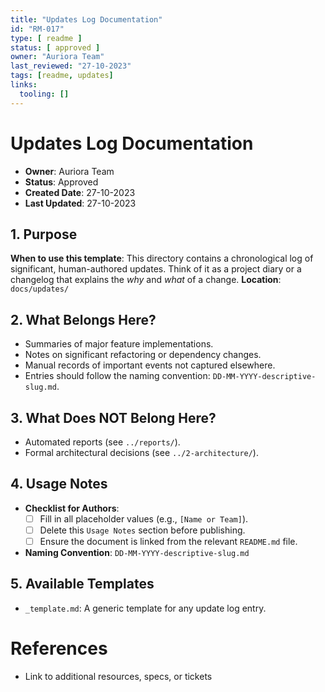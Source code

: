 ```yaml
---
title: "Updates Log Documentation"
id: "RM-017"
type: [ readme ]
status: [ approved ]
owner: "Auriora Team"
last_reviewed: "27-10-2023"
tags: [readme, updates]
links:
  tooling: []
---
```


# Updates Log Documentation

- **Owner**: Auriora Team
- **Status**: Approved
- **Created Date**: 27-10-2023
- **Last Updated**: 27-10-2023

## 1. Purpose

**When to use this template**: This directory contains a chronological log of significant, human-authored updates. Think of it as a project diary or a changelog
that explains the *why* and *what* of a change.
**Location**: `docs/updates/`

## 2. What Belongs Here?

- Summaries of major feature implementations.
- Notes on significant refactoring or dependency changes.
- Manual records of important events not captured elsewhere.
- Entries should follow the naming convention: `DD-MM-YYYY-descriptive-slug.md`.

## 3. What Does NOT Belong Here?

- Automated reports (see `../reports/`).
- Formal architectural decisions (see `../2-architecture/`).

## 4. Usage Notes

- **Checklist for Authors**:
    - [ ] Fill in all placeholder values (e.g., `[Name or Team]`).
    - [ ] Delete this `Usage Notes` section before publishing.
    - [ ] Ensure the document is linked from the relevant `README.md` file.

- **Naming Convention**: `DD-MM-YYYY-descriptive-slug.md`

## 5. Available Templates

- `_template.md`: A generic template for any update log entry.

# References

- Link to additional resources, specs, or tickets
